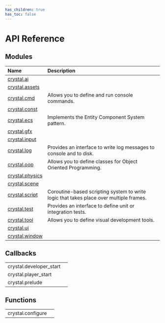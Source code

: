 ```yaml
---
has_children: true
has_toc: false
---
```


# API Reference

## Modules

| Name                       | Description                                                                            |
| :------------------------- | :------------------------------------------------------------------------------------- |
| [crystal.ai](ai)           |                                                                                        |
| [crystal.assets](assets)   |                                                                                        |
| [crystal.cmd](cmd)         | Allows you to define and run console commands.                                         |
| [crystal.const](const)     |                                                                                        |
| [crystal.ecs](ecs)         | Implements the Entity Component System pattern.                                        |
| [crystal.gfx](gfx)         |                                                                                        |
| [crystal.input](input)     |                                                                                        |
| [crystal.log](log)         | Provides an interface to write log messages to console and to disk.                    |
| [crystal.oop](oop)         | Allows you to define classes for Object Oriented Programming.                          |
| [crystal.physics](physics) |                                                                                        |
| [crystal.scene](scene)     |                                                                                        |
| [crystal.script](script)   | Coroutine-based scripting system to write logic that takes place over multiple frames. |
| [crystal.test](test)       | Provides an interface to define unit or integration tests.                             |
| [crystal.tool](tool)       | Allows you to define visual development tools.                                         |
| [crystal.ui](ui)           |                                                                                        |
| [crystal.window](window)   |                                                                                        |

## Callbacks

|                         |     |
| :---------------------- | :-- |
| crystal.developer_start |     |
| crystal.player_start    |     |
| crystal.prelude         |     |

## Functions

|                   |     |
| :---------------- | :-- |
| crystal.configure |     |
